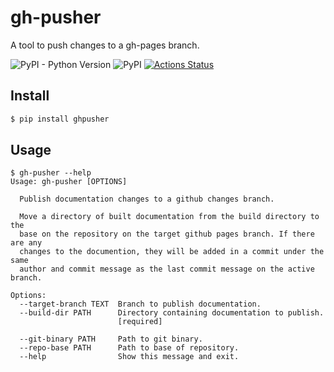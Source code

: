 # gh-pusher

A tool to push changes to a gh-pages branch.

![PyPI - Python Version](https://img.shields.io/pypi/pyversions/ghpusher) ![PyPI](https://img.shields.io/pypi/v/ghpusher.svg) [![Actions Status](https://github.com/dbradf/gh-pusher/workflows/test-python-project/badge.svg)](https://github.com/dbradf/gh-pusher/actions)


## Install

```bash
$ pip install ghpusher
```

## Usage

```
$ gh-pusher --help
Usage: gh-pusher [OPTIONS]

  Publish documentation changes to a github changes branch.

  Move a directory of built documentation from the build directory to  the
  base on the repository on the target github pages branch. If there are any
  changes to the documention, they will be added in a commit under the same
  author and commit message as the last commit message on the active branch.

Options:
  --target-branch TEXT  Branch to publish documentation.
  --build-dir PATH      Directory containing documentation to publish.
                        [required]

  --git-binary PATH     Path to git binary.
  --repo-base PATH      Path to base of repository.
  --help                Show this message and exit.
```
